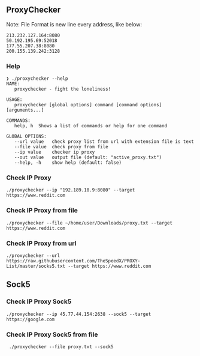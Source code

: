 ## ProxyChecker 

Note:
File Format is new line every address, like below:

```
213.232.127.164:8080
50.192.195.69:52018
177.55.207.38:8080
200.155.139.242:3128
```

### Help
```
❯ ./proxychecker --help
NAME:
   proxychecker - fight the loneliness!

USAGE:
   proxychecker [global options] command [command options] [arguments...]

COMMANDS:
   help, h  Shows a list of commands or help for one command

GLOBAL OPTIONS:
   --url value   check proxy list from url with extension file is text
   --file value  check proxy from file
   --ip value    checker ip proxy
   --out value   output file (default: "active_proxy.txt")
   --help, -h    show help (default: false)
```


### Check IP Proxy
```
./proxychecker --ip "192.189.10.9:8080" --target https://www.reddit.com
```

### Check IP Proxy from file
```
./proxychecker --file ~/home/user/Downloads/proxy.txt --target https://www.reddit.com
```

### Check IP Proxy from url
```
./proxychecker --url https://raw.githubusercontent.com/TheSpeedX/PROXY-List/master/socks5.txt --target https://www.reddit.com
```

## Sock5
### Check IP Proxy Sock5
```
./proxychecker --ip 45.77.44.154:2638 --sock5 --target https://google.com
```

### Check IP Proxy Sock5 from file 
```
 ./proxychecker --file proxy.txt --sock5
```

